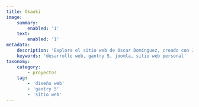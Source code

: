 ```yaml
---
title: Okaoki
image:
    summary:
        enabled: '1'
    text:
        enabled: '1'
metadata:
    description: 'Explora el sitio web de Oscar Domínguez, creado con Joomla 3, y sumérgete en un mundo de ilustraciones de libros, portadas, diseño y cómics. Descubre su talento artístico en una plataforma diseñada para una experiencia óptima.'
    keywords: 'desarrollo web, gantry 5, joomla, sitio web personal'
taxonomy:
    category:
        - proyectos
    tag:
        - 'diseño web'
        - 'gantry 5'
        - 'sitio web'
---
```


